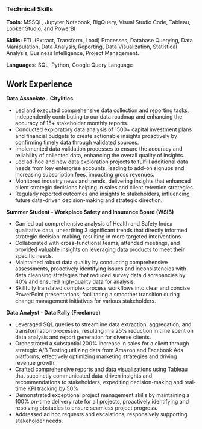### Technical Skills
**Tools:** MSSQL, Jupyter Notebook, BigQuery, Visual Studio Code, Tableau, Looker Studio, and PowerBI

**Skills:** ETL (Extract, Transform, Load) Processes, Database Querying, Data Manipulation, Data Analysis, Reporting, Data Visualization, Statistical Analysis, Business Intelligence, Project Management.

**Languages:** SQL, Python, Google Query Language

## Work Experience
**Data Associate - Citylitics**
- Led and executed comprehensive data collection and reporting tasks, independently contributing to our data roadmap and enhancing the accuracy of 15+ stakeholder monthly reports.
- Conducted exploratory data analysis of 1500+ capital investment plans and financial budgets to create actionable insights proactively by confirming timely data through validated sources.
- Implemented data validation processes to ensure the accuracy and reliability of collected data, enhancing the overall quality of insights.
- Led ad-hoc and new data exploration projects to fulfill additional data needs from key enterprise accounts, leading to add-on signups and increasing subscription fees, impacting gross revenues.
- Monitored industry news and trends, delivering insights that enhanced client strategic decisions helping in sales and client retention strategies.
- Regularly reported outcomes and insights to stakeholders, influencing future data-driven decision-making and strategic direction.

**Summer Student - Workplace Safety and Insurance Board (WSIB)**
- Carried out comprehensive analysis of Health and Safety Index qualitative data, unearthing 3 significant trends that directly informed strategic decision-making, resulting in more targeted interventions.
- Collaborated with cross-functional teams, attended meetings, and provided valuable insights on leveraging data products to meet their specific needs.
- Maintained robust data quality by conducting comprehensive assessments, proactively identifying issues and inconsistencies with data cleansing strategies that reduced survey data discrepancies by 40% and ensured high-quality data for analysis.
- Skillfully translated complex process workflows into clear and concise PowerPoint presentations, facilitating a smoother transition during change management initiatives for various stakeholders.

**Data Analyst - Data Rally (Freelance)**
- Leveraged SQL queries to streamline data extraction, aggregation, and transformation processes, resulting in a 25% reduction in time spent on data analysis and report generation for diverse clients.
- Orchestrated a substantial 200% increase in sales for a client through strategic A/B Testing utilizing data from Amazon and Facebook Ads platforms, effectively optimizing marketing strategies and driving revenue growth.
- Crafted comprehensive reports and data visualizations using Tableau that succinctly communicated data-driven insights and recommendations to stakeholders, expediting decision-making and real-time KPI tracking by 50%
- Demonstrated exceptional project management skills by maintaining a 100% on-time delivery rate for all projects, proactively identifying and resolving obstacles to ensure seamless project progress.
- Addressed ad hoc requests and escalations, responsively supporting stakeholder needs.

